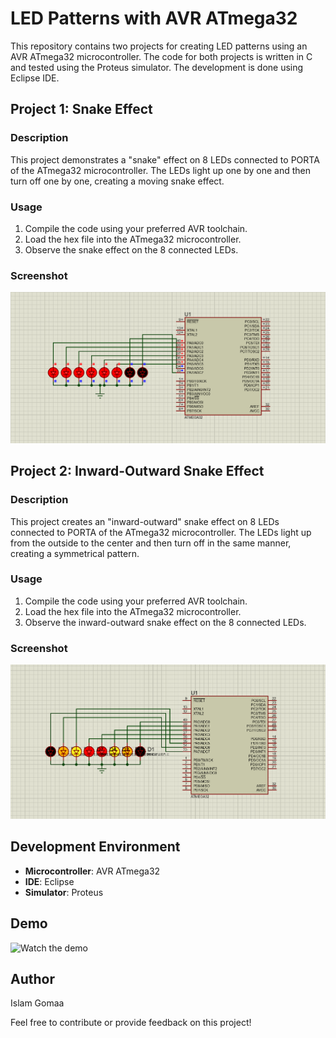 # LED Patterns with AVR ATmega32

This repository contains two projects for creating LED patterns using an AVR ATmega32 microcontroller. The code for both projects is written in C and tested using the Proteus simulator. The development is done using Eclipse IDE.

## Project 1: Snake Effect

### Description
This project demonstrates a "snake" effect on 8 LEDs connected to PORTA of the ATmega32 microcontroller. The LEDs light up one by one and then turn off one by one, creating a moving snake effect.

### Usage
1. Compile the code using your preferred AVR toolchain.
2. Load the hex file into the ATmega32 microcontroller.
3. Observe the snake effect on the 8 connected LEDs.

### Screenshot
![Snake Effect](1.png)

## Project 2: Inward-Outward Snake Effect

### Description
This project creates an "inward-outward" snake effect on 8 LEDs connected to PORTA of the ATmega32 microcontroller. The LEDs light up from the outside to the center and then turn off in the same manner, creating a symmetrical pattern.

### Usage
1. Compile the code using your preferred AVR toolchain.
2. Load the hex file into the ATmega32 microcontroller.
3. Observe the inward-outward snake effect on the 8 connected LEDs.

### Screenshot
![Inward-Outward Snake Effect](2.png)

## Development Environment

- **Microcontroller**: AVR ATmega32
- **IDE**: Eclipse
- **Simulator**: Proteus

## Demo

![Watch the demo](https://drive.google.com/file/d/1UacAsqN2WpqKe2ky-VAulf6F7H3QG0mF/view?usp=sharing)

## Author

Islam Gomaa

Feel free to contribute or provide feedback on this project!

